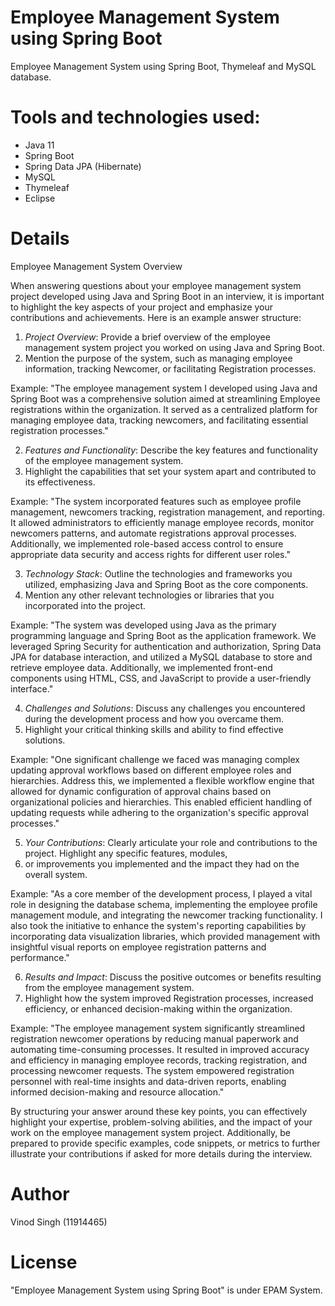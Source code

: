 # Employee Management System using Spring Boot

Employee Management System using Spring Boot, Thymeleaf and MySQL database.

# Tools and technologies used:

- Java 11
- Spring Boot
- Spring Data JPA (Hibernate)
- MySQL
- Thymeleaf
- Eclipse

# Details

Employee Management System Overview

When answering questions about your employee management system project developed using Java and Spring Boot in an interview,
it is important to highlight the key aspects of your project and emphasize your contributions and achievements.
Here is an example answer structure:

1. *Project Overview*: Provide a brief overview of the employee management system project you worked on using Java and Spring Boot.
2. Mention the purpose of the system, such as managing employee information, tracking Newcomer, or facilitating Registration processes.

Example: "The employee management system I developed using Java and Spring Boot was a comprehensive solution 
aimed at streamlining Employee registrations within the organization. 
It served as a centralized platform for managing employee data, tracking newcomers, and facilitating essential registration processes."

2. *Features and Functionality*: Describe the key features and functionality of the employee management system.
3. Highlight the capabilities that set your system apart and contributed to its effectiveness.

Example: "The system incorporated features such as employee profile management, newcomers tracking, registration management, and reporting.
It allowed administrators to efficiently manage employee records, monitor newcomers patterns, and automate registrations approval processes.
Additionally, we implemented role-based access control to ensure appropriate data security and access rights for different user roles."

3. *Technology Stack*: Outline the technologies and frameworks you utilized, emphasizing Java and Spring Boot as the core components.
4. Mention any other relevant technologies or libraries that you incorporated into the project.

Example: "The system was developed using Java as the primary programming language and Spring Boot as the application framework.
We leveraged Spring Security for authentication and authorization, Spring Data JPA for database interaction, and 
utilized a MySQL database to store and retrieve employee data.
Additionally, we implemented front-end components using HTML, CSS, and JavaScript to provide a user-friendly interface."

4. *Challenges and Solutions*: Discuss any challenges you encountered during the development process and how you overcame them. 
5. Highlight your critical thinking skills and ability to find effective solutions.

Example: "One significant challenge we faced was managing complex updating approval workflows based on different employee roles and hierarchies.
Address this, we implemented a flexible workflow engine that allowed for dynamic configuration of approval chains based on organizational policies and hierarchies. 
This enabled efficient handling of updating requests while adhering to the organization's specific approval processes."

5. *Your Contributions*: Clearly articulate your role and contributions to the project. Highlight any specific features, modules, 
6. or improvements you implemented and the impact they had on the overall system.

Example: "As a core member of the development process, I played a vital role in designing the database schema, implementing the employee profile management module,
and integrating the newcomer tracking functionality.
I also took the initiative to enhance the system's reporting capabilities by incorporating data visualization libraries, 
which provided management with insightful visual reports on employee registration patterns and performance."

6. *Results and Impact*: Discuss the positive outcomes or benefits resulting from the employee management system.
7. Highlight how the system improved Registration processes, increased efficiency, or enhanced decision-making within the organization.

Example: "The employee management system significantly streamlined registration newcomer operations by reducing manual paperwork and automating time-consuming processes.
It resulted in improved accuracy and efficiency in managing employee records, tracking registration, and processing newcomer requests.
The system empowered registration personnel with real-time insights and data-driven reports, enabling informed decision-making and resource allocation."

By structuring your answer around these key points, you can effectively highlight your expertise, problem-solving abilities, 
and the impact of your work on the employee management system project. Additionally, be prepared to provide specific examples, code snippets, 
or metrics to further illustrate your contributions if asked for more details during the interview.


# Author

Vinod Singh (11914465)

# License

"Employee Management System using Spring Boot" is under EPAM System.
